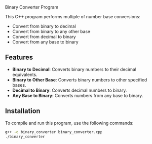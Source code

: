 Binary Converter Program

This C++ program performs multiple of number base conversions:
- Convert from binary to decimal
- Convert from binary to any other base
- Convert from decimal to binary
- Convert from any base to binary

## Features
- **Binary to Decimal**: Converts binary numbers to their decimal equivalents.
- **Binary to Other Base**: Converts binary numbers to other specified bases.
- **Decimal to Binary**: Converts decimal numbers to binary.
- **Any Base to Binary**: Converts numbers from any base to binary.

## Installation
To compile and run this program, use the following commands:
```bash
g++ -o binary_converter binary_converter.cpp
./binary_converter
